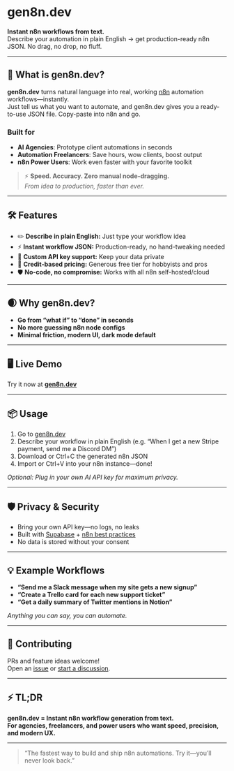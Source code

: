 # gen8n.dev

**Instant n8n workflows from text.**  
Describe your automation in plain English → get production-ready n8n JSON. No drag, no drop, no fluff.

<!-- ![gen8n.dev banner](https://your-site.com/banner.png) -- Swap with real image or delete -->

---

## 🚀 What is gen8n.dev?

**gen8n.dev** turns natural language into real, working [n8n](https://n8n.io) automation workflows—instantly.  
Just tell us what you want to automate, and gen8n.dev gives you a ready-to-use JSON file. Copy-paste into n8n and go.

### Built for

- **AI Agencies**: Prototype client automations in seconds
- **Automation Freelancers**: Save hours, wow clients, boost output
- **n8n Power Users**: Work even faster with your favorite toolkit

> ⚡️ **Speed. Accuracy. Zero manual node-dragging.**  
> _From idea to production, faster than ever._

---

## 🛠 Features

- ✏️ **Describe in plain English:** Just type your workflow idea
- ⚡ **Instant workflow JSON:** Production-ready, no hand-tweaking needed
- 🔐 **Custom API key support:** Keep your data private
- 💸 **Credit-based pricing:** Generous free tier for hobbyists and pros
- 🛡 **No-code, no compromise:** Works with all n8n self-hosted/cloud

---

## 🌒 Why gen8n.dev?

- **Go from “what if” to “done” in seconds**
- **No more guessing n8n node configs**
- **Minimal friction, modern UI, dark mode default**

---

## 🖥 Live Demo

Try it now at **[gen8n.dev](https://gen8n.dev)**

---

## 📦 Usage

1. Go to [gen8n.dev](https://gen8n.dev)
2. Describe your workflow in plain English (e.g. “When I get a new Stripe payment, send me a Discord DM”)
3. Download or Ctrl+C the generated n8n JSON
4. Import or Ctrl+V into your n8n instance—done!

_Optional: Plug in your own AI API key for maximum privacy._

---

## 🛡️ Privacy & Security

- Bring your own API key—no logs, no leaks
- Built with [Supabase](https://supabase.com) + [n8n best practices](https://n8n.io)
- No data is stored without your consent

---

## 💡 Example Workflows

- **“Send me a Slack message when my site gets a new signup”**
- **“Create a Trello card for each new support ticket”**
- **“Get a daily summary of Twitter mentions in Notion”**

_Anything you can say, you can automate._

---

## 🙌 Contributing

PRs and feature ideas welcome!  
Open an [issue](https://github.com/your-org/gen8n.dev/issues) or [start a discussion](https://github.com/your-org/gen8n.dev/discussions).

---

## ⚡️ TL;DR

**gen8n.dev = Instant n8n workflow generation from text.  
For agencies, freelancers, and power users who want speed, precision, and modern UX.**

---

> “The fastest way to build and ship n8n automations. Try it—you’ll never look back.”
